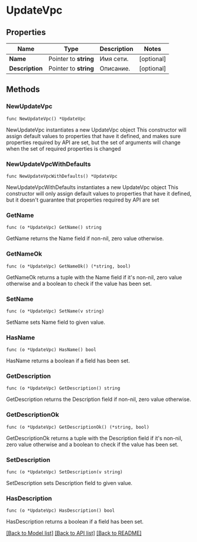 # UpdateVpc

## Properties

Name | Type | Description | Notes
------------ | ------------- | ------------- | -------------
**Name** | Pointer to **string** | Имя сети. | [optional] 
**Description** | Pointer to **string** | Описание. | [optional] 

## Methods

### NewUpdateVpc

`func NewUpdateVpc() *UpdateVpc`

NewUpdateVpc instantiates a new UpdateVpc object
This constructor will assign default values to properties that have it defined,
and makes sure properties required by API are set, but the set of arguments
will change when the set of required properties is changed

### NewUpdateVpcWithDefaults

`func NewUpdateVpcWithDefaults() *UpdateVpc`

NewUpdateVpcWithDefaults instantiates a new UpdateVpc object
This constructor will only assign default values to properties that have it defined,
but it doesn't guarantee that properties required by API are set

### GetName

`func (o *UpdateVpc) GetName() string`

GetName returns the Name field if non-nil, zero value otherwise.

### GetNameOk

`func (o *UpdateVpc) GetNameOk() (*string, bool)`

GetNameOk returns a tuple with the Name field if it's non-nil, zero value otherwise
and a boolean to check if the value has been set.

### SetName

`func (o *UpdateVpc) SetName(v string)`

SetName sets Name field to given value.

### HasName

`func (o *UpdateVpc) HasName() bool`

HasName returns a boolean if a field has been set.

### GetDescription

`func (o *UpdateVpc) GetDescription() string`

GetDescription returns the Description field if non-nil, zero value otherwise.

### GetDescriptionOk

`func (o *UpdateVpc) GetDescriptionOk() (*string, bool)`

GetDescriptionOk returns a tuple with the Description field if it's non-nil, zero value otherwise
and a boolean to check if the value has been set.

### SetDescription

`func (o *UpdateVpc) SetDescription(v string)`

SetDescription sets Description field to given value.

### HasDescription

`func (o *UpdateVpc) HasDescription() bool`

HasDescription returns a boolean if a field has been set.


[[Back to Model list]](../README.md#documentation-for-models) [[Back to API list]](../README.md#documentation-for-api-endpoints) [[Back to README]](../README.md)


